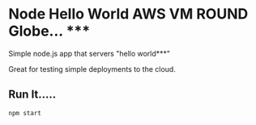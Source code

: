 # Node Hello World AWS VM ROUND Globe... ***

Simple node.js app that servers "hello world***"

Great for testing simple deployments to the cloud.

## Run It.....

`npm start`
